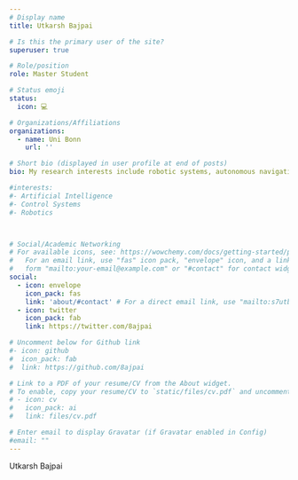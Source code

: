 ```yaml
---
# Display name
title: Utkarsh Bajpai

# Is this the primary user of the site?
superuser: true

# Role/position
role: Master Student

# Status emoji
status:
  icon: 💻

# Organizations/Affiliations
organizations:
  - name: Uni Bonn
    url: ''

# Short bio (displayed in user profile at end of posts)
bio: My research interests include robotic systems, autonomous navigation and reinforcement learning.

#interests:
#- Artificial Intelligence
#- Control Systems
#- Robotics



# Social/Academic Networking
# For available icons, see: https://wowchemy.com/docs/getting-started/page-builder/#icons
#   For an email link, use "fas" icon pack, "envelope" icon, and a link in the
#   form "mailto:your-email@example.com" or "#contact" for contact widget.
social:
  - icon: envelope
    icon_pack: fas
    link: 'about/#contact' # For a direct email link, use "mailto:s7utbajp@uni-bonn.de".
  - icon: twitter
    icon_pack: fab
    link: https://twitter.com/8ajpai

# Uncomment below for Github link
#- icon: github
#  icon_pack: fab
#  link: https://github.com/8ajpai

# Link to a PDF of your resume/CV from the About widget.
# To enable, copy your resume/CV to `static/files/cv.pdf` and uncomment the lines below.
# - icon: cv
#   icon_pack: ai
#   link: files/cv.pdf

# Enter email to display Gravatar (if Gravatar enabled in Config)
#email: ""
---
```


Utkarsh Bajpai
